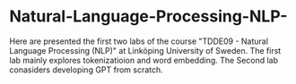 # Natural-Language-Processing-NLP-
Here are presented the first two labs of the course "TDDE09 - Natural Language Processing (NLP)" at Linköping University of Sweden.
The first lab mainly explores tokenizatioion and word embedding.
The Second lab conasiders developing GPT from scratch.
